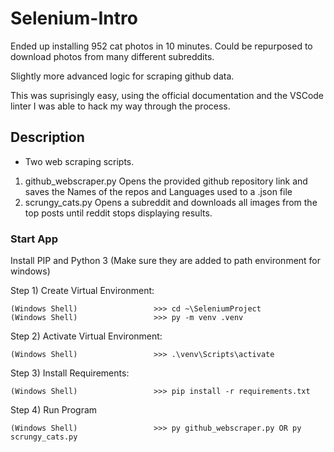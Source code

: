 # Selenium-Intro

Ended up installing 952 cat photos in 10 minutes. Could be repurposed to download photos from many different subreddits.

Slightly more advanced logic for scraping github data.

This was suprisingly easy, using the official documentation and the VSCode linter I was able to hack my way through the process.

## Description
- Two web scraping scripts.
 1. github_webscraper.py Opens the provided github repository link and saves the Names of the repos and Languages used to a .json file 
 2. scrungy_cats.py Opens a subreddit and downloads all images from the top posts until reddit stops displaying results.

### Start App

Install PIP and Python 3
(Make sure they are added to path environment for windows)

Step 1) Create Virtual Environment:

    (Windows Shell)                 >>> cd ~\SeleniumProject
    (Windows Shell)                 >>> py -m venv .venv

Step 2) Activate Virtual Environment:

    (Windows Shell)                 >>> .\venv\Scripts\activate

Step 3) Install Requirements:

    (Windows Shell)                 >>> pip install -r requirements.txt

Step 4) Run Program

    (Windows Shell)                 >>> py github_webscraper.py OR py scrungy_cats.py
    
